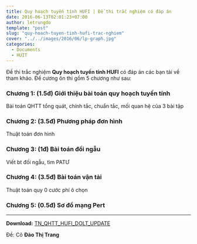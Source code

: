 ```yaml
---
title: Quy hoạch tuyến tính HUFI | Đề thi trắc nghiệm có đáp án
date: 2016-06-13T02:01:23+07:00
author: letrungdo
template: "post"
slug: "quy-hoach-tuyen-tinh-hufi-trac-nghiem"
cover: "../../images/2016/06/lp-graph.jpg"
categories:
  - Documents
  - HUIT
---
```


Đề thi trắc nghiệm **Quy hoạch tuyến tính HUFI** có đáp án các bạn tải về tham khảo. Đề cương ôn thi gồm 5 chương như sau:

### Chương 1: (1.5đ) Giới thiệu bài toán quy hoạch tuyến tính

Bài toán QHTT tổng quát, chính tắc, chuẩn tắc, mối quan hệ của 3 bài tập

### Chương 2: (3.5đ) Phương pháp đơn hình

Thuật toán đơn hình

### Chương 3: (1đ) Bài toán đối ngẫu

Viết bt đối ngẫu, tìm PATƯ

### Chương 4: (3.5đ) Bài toán vận tải

Thuật toán quy 0 cước phí ô chọn

### Chương 5: (0.5đ) Sơ đồ mạng Pert

---

**Download:** <a href="https://drive.google.com/file/d/1RnnsGPr_YjtS1AkglD-2TYJvtjGcgiml/view?usp=sharing" target="_blank" rel="noopener">TN_QHTT_HUFI_DOLT_UPDATE</a>

Đề: Cô **Đào Thị Trang**
